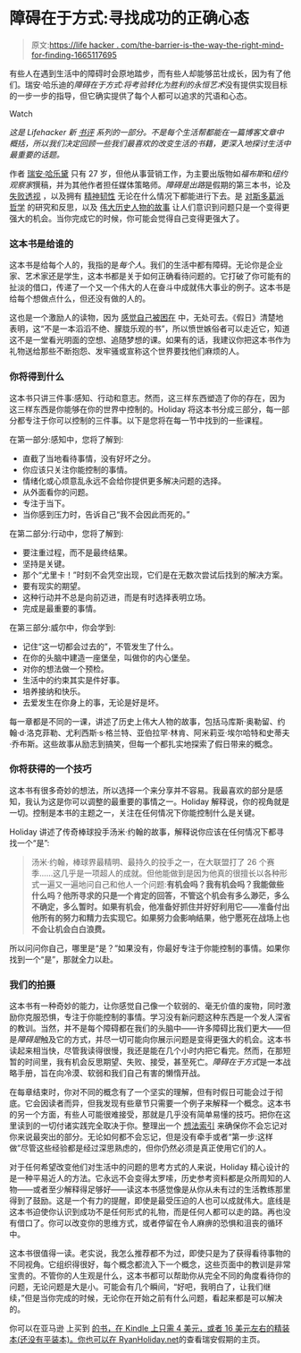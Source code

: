 # 障碍在于方式:寻找成功的正确心态

> 原文:[https://life hacker . com/the-barrier-is-the-way-the-right-mind-for-finding-1665117695](https://lifehacker.com/the-obstacle-is-the-way-the-right-mindset-for-finding-1665117695)

有些人在遇到生活中的障碍时会原地踏步，而有些人却能够茁壮成长，因为有了他们。瑞安·哈乐迪的*障碍在于方式:将考验转化为胜利的永恒艺术*没有提供实现目标的一步一步的指导，但它确实提供了每个人都可以追求的咒语和心态。

Watch

*这是 Lifehacker 新* [*书评*](http://lifehacker.com/book-reviews) *系列的一部分。不是每个生活帮都能在一篇博客文章中概括，所以我们决定回顾一些我们最喜欢的改变生活的书籍，更深入地探讨生活中最重要的话题。*

作者 [瑞安·哈乐黛](https://lifehacker.com/im-ryan-holiday-and-this-is-how-i-work-1485776137) 只有 27 岁，但他从事营销工作，为主要出版物如*福布斯*和*纽约观察家*撰稿，并为其他作者担任媒体策略师。*障碍是出路*是假期的第三本书，论及 [失败](http://lifehacker.com/how-to-move-past-failure-1597951611)[透视](http://lifehacker.com/recalibrate-your-reality-5891564) ，以及拥有 [精神韧性](http://lifehacker.com/how-and-why-to-develop-your-mental-toughness-1619305771) 无论在什么情况下都能进行下去。是 [对斯多葛派哲学](http://lifehacker.com/a-guide-to-the-good-life-the-best-life-hacks-from-the-1644415861) 的研究和反思，以及 [伟大历史人物的故事](http://lifehacker.com/steve-jobs-best-productivity-tricks-1632476352) 让人们意识到问题只是一个变得更强大的机会。当你完成它的时候，你可能会觉得自己变得更强大了。

### **这本书是给谁的**

这本书是给每个人的，我指的是*每个人*。我们的生活中都有障碍。无论你是企业家、艺术家还是学生，这本书都是关于如何正确看待问题的。它打破了你可能有的扯淡的借口，传递了一个又一个伟大的人在奋斗中成就伟大事业的例子。这本书是给每个想做点什么，但还没有做的人的。

这也是一个激励人的读物，因为 [感觉自己被困在](https://lifehacker.com/where-to-start-when-it-feels-like-nothing-is-going-righ-1640250197) 中，无处可去。《假日》清楚地表明，这“不是一本滔滔不绝、朦胧乐观的书”，所以愤世嫉俗者可以走近它，知道这不是一堂看光明面的空想、追随梦想的课。如果有的话，我建议你把这本书作为礼物送给那些不断抱怨、发牢骚或宣称这个世界要找他们麻烦的人。

### **你将得到什么**

这本书只讲三件事:感知、行动和意志。然而，这三样东西塑造了你的存在，因为这三样东西是你能够在你的世界中控制的。Holiday 将这本书分成三部分，每一部分都专注于你可以控制的三件事。以下是您将在每一节中找到的一些课程。

在第一部分:感知中，您将了解到:

*   直截了当地看待事情，没有好坏之分。
*   你应该只关注你能控制的事情。
*   情绪化或心烦意乱永远不会给你提供更多解决问题的选择。
*   从外面看你的问题。
*   专注于当下。
*   当你感到压力时，告诉自己“我不会因此而死的。”

在第二部分:行动中，您将了解到:

*   要注重过程，而不是最终结果。
*   坚持是关键。
*   那个“尤里卡！”时刻不会凭空出现，它们是在无数次尝试后找到的解决方案。
*   要有现实的期望。
*   这种行动并不总是向前迈进，而是有时选择表明立场。
*   完成是最重要的事情。

在第三部分:威尔中，你会学到:

*   记住“这一切都会过去的”，不管发生了什么。
*   在你的头脑中建造一座堡垒，叫做你的内心堡垒。
*   对你的想法做一个预检。
*   生活中的约束其实是件好事。
*   培养接纳和快乐。
*   去爱发生在你身上的事，无论是好是坏。

每一章都是不同的一课，讲述了历史上伟大人物的故事，包括马库斯·奥勒留、约翰·d·洛克菲勒、尤利西斯·s·格兰特、亚伯拉罕·林肯、阿米莉亚·埃尔哈特和史蒂夫·乔布斯。这些故事从励志到搞笑，但每一个都扎实地探索了假日带来的概念。

### **你将获得的一个技巧**

这本书有很多奇妙的想法，所以选择一个来分享并不容易。我最喜欢的部分是感知，我认为这是你可以调整的最重要的事情之一。Holiday 解释说，你的视角就是一切。控制是本书的主题之一，关注在任何情况下你能控制什么是关键。

Holiday 讲述了传奇棒球投手汤米·约翰的故事，解释说你应该在任何情况下都寻找一个“是”:

> 汤米·约翰，棒球界最精明、最持久的投手之一，在大联盟打了 26 个赛季……这几乎是一项超人的成就。但他能做到是因为他真的很擅长以各种形式一遍又一遍地问自己和他人一个问题:**有机会吗？我有机会吗？我能做些什么吗？他所寻求的只是一个肯定的回答，不管这个机会有多么渺茫，多么不确定，多么暂时。如果有机会，他准备好抓住并好好利用它——准备付出他所有的努力和精力去实现它。如果努力会影响结果，他宁愿死在战场上也不会让机会白白浪费。**

所以问问你自己，哪里是“是？”如果没有，你最好专注于你能控制的事情。如果你找到一个“是”，那就全力以赴。

### **我们的拍摄**

这本书有一种奇妙的能力，让你感觉自己像一个软弱的、毫无价值的废物，同时激励你克服恐惧，专注于你能控制的事情。学习没有新问题这种东西是一个发人深省的教训。当然，并不是每个障碍都在我们的头脑中——许多障碍比我们更大——但是*障碍是*触及它的方式，并尽一切可能向你展示问题是变得更强大的机会。这本书读起来相当快，尽管我读得很慢，我还是能在几个小时内把它看完。然而，在那短暂的时间里，我有机会反思期望、失败、接受，甚至死亡。*障碍在于方式*是一本战略手册，旨在向冷漠、软弱和我们自己有害的懒惰开战。

在每章结束时，你对不同的概念有了一个坚实的理解，但有时假日可能会过于彻底。它会因读者而异，但我发现有些章节只需要一个例子来解释一个概念。这本书的另一个方面，有些人可能很难接受，那就是几乎没有简单易懂的技巧。把你在这里读到的一切付诸实践完全取决于你。整理出一个 [想法索引](https://lifehacker.com/get-more-out-of-the-books-you-read-with-an-idea-index-1650296391) 来确保你不会忘记对你来说最突出的部分。无论如何都不会忘记，但是没有牵手或者“第一步:这样做”尽管这些经验都是经过深思熟虑的，但你仍然必须是真正使用它们的人。

对于任何希望改变他们对生活中的问题的思考方式的人来说，Holiday 精心设计的是一种平易近人的方法。它永远不会变得太罗嗦，历史参考资料都是众所周知的人物——或者至少解释得足够好——读这本书感觉像是从你从未有过的生活教练那里得到了鼓励。这是一个有力的提醒，即使是最受压迫的人也可以成就伟大。底线是这本书迫使你认识到成功不是任何形式的礼物，而是任何人都可以走的路。再也没有借口了。你可以改变你的思维方式，或者停留在令人麻痹的恐惧和沮丧的循环中。

这本书很值得一读。老实说，我怎么推荐都不为过，即使只是为了获得看待事物的不同视角。它组织得很好，每个概念都流入下一个概念，这些页面中的教训是非常宝贵的。不管你的人生观是什么，这本书都可以帮助你从完全不同的角度看待你的问题，无论问题是大是小。可能会有几个瞬间，“好吧，我明白了，让我们继续，”但是当你完成的时候，无论你在开始之前有什么问题，看起来都是可以解决的。

你可以在亚马逊 上买到 [的书，在 Kindle 上只需 4 美元，或者 16 美元左右的精装本(还没有平装本)。你也可以在 RyanHoliday.net](https://www.amazon.com/dp/1591846358?asc_campaign=InlineText&asc_refurl=https://lifehacker.com/the-obstacle-is-the-way-the-right-mindset-for-finding-1665117695&asc_source=&linkCode=ogi&psc=1&smid=ATVPDKIKX0DER&tag=kinjalifehackerlink-20&th=1)的查看瑞安假期的主页。